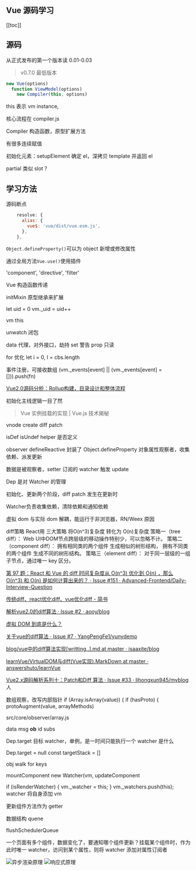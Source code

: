 ## Vue 源码学习
[[toc]]

## 源码
从正式发布的第一个版本读 0.01-0.03

> v0.7.0 最低版本

```js
new Vue(options)
  function ViewModel(options)
    new Compiler(this, options)
```
this 表示 vm instance,

核心流程在 compiler.js

Compiler 构造函数，原型扩展方法

有很多连续赋值

初始化元素：setupElement 确定 el，深拷贝 template 并返回 el

partial 类似 slot？
## 学习方法

源码断点
```js
    resolve: {
      alias: {
        vue$: 'vue/dist/vue.esm.js',
      },
    },
```


`Object.defineProperty()`可以为 object 新增或修改属性

通过全局方法`Vue.use()`使用插件

  'component',
  'directive',
  'filter'

Vue 构造函数传递

initMixin 原型继承来扩展

let uid = 0
    vm._uid = uid++

vm this

unwatch 闭包

data 代理，对外接口，劫持 set 警告
prop 只读

for 优化 let i = 0, l = cbs.length

事件注册，可接收数组
      (vm._events[event] || (vm._events[event] = [])).push(fn)

[Vue2.0源码分析：Rollup构建，目录设计和整体流程](https://juejin.cn/post/6888558610923110407)

初始化主线逻辑一目了然

> Vue 实例挂载的实现 | Vue.js 技术揭秘

vnode
create diff patch

isDef isUndef helper 是否定义

observer defineReactive 封装了 Object.defineProperty
对象属性观察者，收集依赖、派发更新

数据是被观察者，setter 订阅的 watcher 触发 update

Dep 是对 Watcher 的管理

初始化、更新两个阶段，diff patch 发生在更新时

Watcher负责收集依赖，清除依赖和通知依赖

虚拟 dom 与实际 dom 解耦，能运行于非浏览器，RN/Weex 原因

diff策略
React用 三大策略 将O(n^3)复杂度 转化为 O(n)复杂度
策略一（tree diff）：
    Web UI中DOM节点跨层级的移动操作特别少，可以忽略不计。
策略二（component diff）：
    拥有相同类的两个组件 生成相似的树形结构，
    拥有不同类的两个组件 生成不同的树形结构。
策略三（element diff）：
    对于同一层级的一组子节点，通过唯一 key 区分。

[第 97 题：React 和 Vue 的 diff 时间复杂度从 O(n^3) 优化到 O(n) ，那么 O(n^3) 和 O(n) 是如何计算出来的？ · Issue #151 · Advanced-Frontend/Daily-Interview-Question](https://github.com/Advanced-Frontend/Daily-Interview-Question/issues/151#issuecomment-510311760)

[传统diff、react优化diff、vue优化diff - 简书](https://www.jianshu.com/p/398e63dc1969)

[解析vue2.0的diff算法 · Issue #2 · aooy/blog](https://github.com/aooy/blog/issues/2)

[虚拟 DOM 到底是什么？](https://juejin.cn/post/6844903870229905422#heading-7)

[关于vue的diff算法 · Issue #7 · YangPengFe1/yunydemo](https://github.com/YangPengFe1/yunydemo/issues/7)

[blog/vue中的diff算法实现[writting..].md at master · isaaxite/blog](https://github.com/isaaxite/blog/blob/master/docs/vue-analysis/vue%25E4%25B8%25AD%25E7%259A%2584diff%25E7%25AE%2597%25E6%25B3%2595%25E5%25AE%259E%25E7%258E%25B0%255Bwritting..%255D.md)

[learnVue/VirtualDOM与diff(Vue实现).MarkDown at master · answershuto/learnVue](https://github.com/answershuto/learnVue/blob/master/docs/VirtualDOM%25E4%25B8%258Ediff(Vue%25E5%25AE%259E%25E7%258E%25B0).MarkDown)

[Vue2.x源码解析系列十：Patch和Diff 算法 · Issue #33 · lihongxun945/myblog](https://github.com/lihongxun945/myblog/issues/33)人

数组观察，改写内部指针 
    if (Array.isArray(value)) {
      if (hasProto) {
        protoAugment(value, arrayMethods)

src/core/observer/array.js

data
    msg
        __ob__
            id
            subs

Dep.target 目标 watcher，单例，是一时间只能执行一个
watcher 是什么

Dep.target = null
const targetStack = []

obj walk for keys

mountComponent
    new Watcher(vm, updateComponent
        
  if (isRenderWatcher) {
    vm._watcher = this;
  }
  vm._watchers.push(this);
watcher 将自身添加 vm

更新组件方法作为 getter

数据结构 quene

flushSchedulerQueue

一个页面有多个组件，数据变化了，要通知哪个组件更新？挂载某个组件时，作为此时唯一 watcher，访问到某个属性，则将 watcher 添加对属性订阅者

![异步渲染原理](http://ww1.sinaimg.cn/large/4e5d3ea7ly1h0cm1rqqz6j20f009wmys.jpg)
![响应式原理](http://ww1.sinaimg.cn/large/4e5d3ea7ly1h0cm3a0b3vj20eh0h8mzl.jpg)

